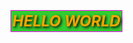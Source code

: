 <span style="font-size: 24px; font-style: italic; font-weight: bold; color: orange; background-color: limegreen; text-shadow: 2px 2px 4px #000000; border: 1px solid magenta; padding: 2px">HELLO WORLD</span>
